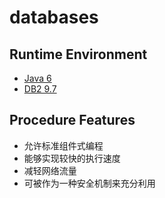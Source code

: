 # databases

## Runtime Environment
- [Java 6](http://www.oracle.com/technetwork/java/javase/downloads/jdk6downloads-1902814.html)
- [DB2 9.7](https://www.ibm.com/analytics/us/en/technology/db2/db2-linux-unix-windows.html)

## Procedure Features
* 允许标准组件式编程
* 能够实现较快的执行速度
* 减轻网络流量
* 可被作为一种安全机制来充分利用
